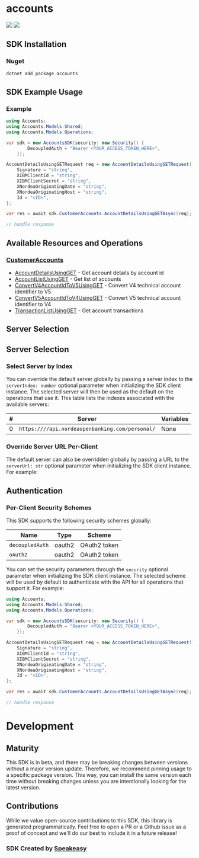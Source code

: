 # accounts

<div align="left">
    <a href="https://speakeasyapi.dev/"><img src="https://custom-icon-badges.demolab.com/badge/-Built%20By%20Speakeasy-212015?style=for-the-badge&logoColor=FBE331&logo=speakeasy&labelColor=545454" /></a>
    <a href="https://github.com/speakeasy-sdks/nordtest.git/actions"><img src="https://img.shields.io/github/actions/workflow/status/speakeasy-sdks/nordtest/speakeasy_sdk_generation.yml?style=for-the-badge" /></a>
    
</div>

<!-- Start SDK Installation [installation] -->
## SDK Installation

### Nuget

```bash
dotnet add package accounts
```
<!-- End SDK Installation [installation] -->

<!-- Start SDK Example Usage [usage] -->
## SDK Example Usage

### Example

```csharp
using Accounts;
using Accounts.Models.Shared;
using Accounts.Models.Operations;

var sdk = new AccountsSDK(security: new Security() {
        DecoupledAuth = "Bearer <YOUR_ACCESS_TOKEN_HERE>",
    });

AccountDetailsUsingGETRequest req = new AccountDetailsUsingGETRequest() {
    Signature = "string",
    XIBMClientId = "string",
    XIBMClientSecret = "string",
    XNordeaOriginatingDate = "string",
    XNordeaOriginatingHost = "string",
    Id = "<ID>",
};

var res = await sdk.CustomerAccounts.AccountDetailsUsingGETAsync(req);

// handle response
```
<!-- End SDK Example Usage [usage] -->

<!-- Start Available Resources and Operations [operations] -->
## Available Resources and Operations

### [CustomerAccounts](docs/sdks/customeraccounts/README.md)

* [AccountDetailsUsingGET](docs/sdks/customeraccounts/README.md#accountdetailsusingget) - Get account details by account id
* [AccountListUsingGET](docs/sdks/customeraccounts/README.md#accountlistusingget) - Get list of accounts
* [ConvertV4AccountIdToV5UsingGET](docs/sdks/customeraccounts/README.md#convertv4accountidtov5usingget) - Convert V4 technical account identifier to V5
* [ConvertV5AccountIdToV4UsingGET](docs/sdks/customeraccounts/README.md#convertv5accountidtov4usingget) - Convert V5 technical account identifier to V4
* [TransactionListUsingGET](docs/sdks/customeraccounts/README.md#transactionlistusingget) - Get account transactions
<!-- End Available Resources and Operations [operations] -->

<!-- Start Server Selection [server] -->
## Server Selection

## Server Selection

### Select Server by Index

You can override the default server globally by passing a server index to the `serverIndex: number` optional parameter when initializing the SDK client instance. The selected server will then be used as the default on the operations that use it. This table lists the indexes associated with the available servers:

| # | Server | Variables |
| - | ------ | --------- |
| 0 | `https:////api.nordeaopenbanking.com/personal/` | None |




### Override Server URL Per-Client

The default server can also be overridden globally by passing a URL to the `serverUrl: str` optional parameter when initializing the SDK client instance. For example:
<!-- End Server Selection [server] -->

<!-- Start Authentication [security] -->
## Authentication

### Per-Client Security Schemes

This SDK supports the following security schemes globally:

| Name            | Type            | Scheme          |
| --------------- | --------------- | --------------- |
| `decoupledAuth` | oauth2          | OAuth2 token    |
| `oAuth2`        | oauth2          | OAuth2 token    |

You can set the security parameters through the `security` optional parameter when initializing the SDK client instance. The selected scheme will be used by default to authenticate with the API for all operations that support it. For example:
```csharp
using Accounts;
using Accounts.Models.Shared;
using Accounts.Models.Operations;

var sdk = new AccountsSDK(security: new Security() {
        DecoupledAuth = "Bearer <YOUR_ACCESS_TOKEN_HERE>",
    });

AccountDetailsUsingGETRequest req = new AccountDetailsUsingGETRequest() {
    Signature = "string",
    XIBMClientId = "string",
    XIBMClientSecret = "string",
    XNordeaOriginatingDate = "string",
    XNordeaOriginatingHost = "string",
    Id = "<ID>",
};

var res = await sdk.CustomerAccounts.AccountDetailsUsingGETAsync(req);

// handle response
```
<!-- End Authentication [security] -->

<!-- Placeholder for Future Speakeasy SDK Sections -->

# Development

## Maturity

This SDK is in beta, and there may be breaking changes between versions without a major version update. Therefore, we recommend pinning usage
to a specific package version. This way, you can install the same version each time without breaking changes unless you are intentionally
looking for the latest version.

## Contributions

While we value open-source contributions to this SDK, this library is generated programmatically.
Feel free to open a PR or a Github issue as a proof of concept and we'll do our best to include it in a future release!

### SDK Created by [Speakeasy](https://docs.speakeasyapi.dev/docs/using-speakeasy/client-sdks)
